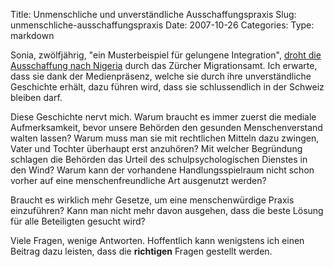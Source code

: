 Title: Unmenschliche und unverständliche Ausschaffungspraxis
Slug: unmenschliche-ausschaffungspraxis
Date: 2007-10-26
Categories:
Type: markdown

Sonia, zwölfjährig, "ein Musterbeispiel für gelungene Integration", [droht die Ausschaffung nach Nigeria](http://www.20min.ch/news/schweiz/story/16096972) durch das Zürcher Migrationsamt. Ich erwarte, dass sie dank der Medienpräsenz, welche sie durch ihre unverständliche Geschichte erhält, dazu führen wird, dass sie schlussendlich in der Schweiz bleiben darf.

Diese Geschichte nervt mich. Warum braucht es immer zuerst die mediale Aufmerksamkeit, bevor unsere Behörden den gesunden Menschenverstand walten lassen? Warum muss man sie mit rechtlichen Mitteln dazu zwingen, Vater und Tochter überhaupt erst anzuhören? Mit welcher Begründung schlagen die Behörden das Urteil des schulpsychologischen Dienstes in den Wind? Warum kann der vorhandene Handlungsspielraum nicht schon vorher auf eine menschenfreundliche Art ausgenutzt werden?

Braucht es wirklich mehr Gesetze, um eine menschenwürdige Praxis einzuführen? Kann man nicht mehr davon ausgehen, dass die beste Lösung für alle Beteiligten gesucht wird?

Viele Fragen, wenige Antworten. Hoffentlich kann wenigstens ich einen Beitrag dazu leisten, dass die **richtigen** Fragen gestellt werden.
